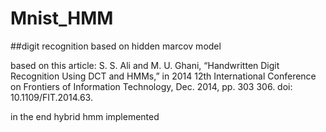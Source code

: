 # Mnist_HMM

##digit recognition based on hidden marcov model

based on this article:
S. S. Ali and M. U. Ghani, “Handwritten Digit Recognition Using DCT and HMMs,” in 2014 12th  International Conference on Frontiers of Information Technology, Dec. 2014, pp. 303 306. doi: 10.1109/FIT.2014.63.
 
 in the end hybrid hmm implemented
